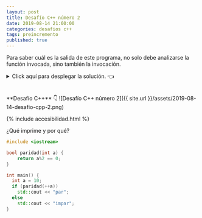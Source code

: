 ```yaml
---
layout: post
title: Desafío C++ número 2
date: 2019-08-14 21:00:00
categories: desafios c++
tags: preincremento
published: true
---
```


Para saber cuál es la salida de este programa, no solo debe analizarse la función invocada, sino también la invocación.

<details><summary>Click aquí para desplegar la solución. 👈</summary>
<br />La respuesta es "impar".
<br />
<br />✏️ Esto es así debido al preincremento de la variable, ya que el operador ++ colocado delante de la variable hace que primero se ejecute el incremento y luego se resuelva la expresión, que en este caso es una llamada a función. Entonces, a la función se le envía el valor 11, el cual es impar (por eso, al dividirlo por 2 y quedarse con el resto, da 1 y es distinto de 0, lo que hace que la función retorne false).
<div markdown="1">💻 [Código ejecutable](https://jdoodle.com/a/3pI8){:target="_blank"}
  
{% include codeEditor.html id="3pI8?stdin=0&arg=0&rw=1" %}

  </div>
<br />
<div markdown="1">![Solución al desafío]({{ site.url }}/assets/2019-08-14-desafio-cpp-2-solucion.png)
  </div></details>

<br />
<br />
**Desafío C++** 👇
![Desafío C++ número 2]({{ site.url }}/assets/2019-08-14-desafio-cpp-2.png)

{% include accesibilidad.html %}

¿Qué imprime y por qué?

```cpp
#include <iostream>

bool paridad(int a) {
    return a%2 == 0;
}

int main() {
  int a = 10;
  if (paridad(++a))
    std::cout << "par";
  else
    std::cout << "impar";
}
```

</div></details>
